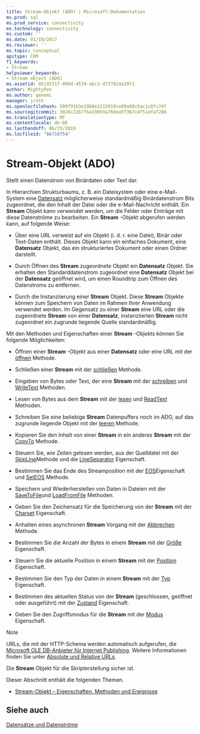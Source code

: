 ```yaml
---
title: Stream-Objekt (ADO) | Microsoft-Dokumentation
ms.prod: sql
ms.prod_service: connectivity
ms.technology: connectivity
ms.custom: ''
ms.date: 01/19/2017
ms.reviewer: ''
ms.topic: conceptual
apitype: COM
f1_keywords:
- Stream
helpviewer_keywords:
- Stream object [ADO]
ms.assetid: 0514531f-009d-4519-abc3-d727014a39f1
author: MightyPen
ms.author: genemi
manager: jroth
ms.openlocfilehash: 509f91b3e19b8e1215919ce89a98c6ac1c8fc74f
ms.sourcegitcommit: 3026c22b7fba19059a769ea5f367c4f51efaf286
ms.translationtype: MT
ms.contentlocale: de-DE
ms.lasthandoff: 06/15/2019
ms.locfileid: "66710754"
---
```

# <a name="stream-object-ado"></a>Stream-Objekt (ADO)
Stellt einen Datenstrom von Binärdaten oder Text dar.  
  
 In Hierarchien Strukturbaums, z. B. ein Dateisystem oder eine e-Mail-System eine [Datensatz](../../../ado/reference/ado-api/record-object-ado.md) möglicherweise standardmäßig Binärdatenstrom Bits zugeordnet, die den Inhalt der Datei oder die e-Mail-Nachricht enthält. Ein **Stream** Objekt kann verwendet werden, um die Felder oder Einträge mit diese Datenströme zu bearbeiten. Ein **Stream** -Objekt abgerufen werden kann, auf folgende Weise:  
  
-   Über eine URL verweist auf ein Objekt (i. d. r. eine Datei), Binär oder Text-Daten enthält. Dieses Objekt kann ein einfaches Dokument, eine **Datensatz** Objekt, das ein strukturiertes Dokument oder einen Ordner darstellt.  
  
-   Durch Öffnen des **Stream** zugeordnete Objekt ein **Datensatz** Objekt. Sie erhalten den Standarddatenstrom zugeordnet eine **Datensatz** Objekt bei der **Datensatz** geöffnet wird, um einen Roundtrip zum Öffnen des Datenstroms zu entfernen.  
  
-   Durch die Instanziierung einer **Stream** Objekt. Diese **Stream** Objekte können zum Speichern von Daten im Rahmen Ihrer Anwendung verwendet werden. Im Gegensatz zu einer **Stream** eine URL oder die zugeordnete **Stream** von einer **Datensatz**, instanziierten **Stream** nicht zugeordnet ein zugrunde liegende Quelle standardmäßig.  
  
 Mit den Methoden und Eigenschaften einer **Stream** -Objekts können Sie folgende Möglichkeiten:  
  
-   Öffnen einer **Stream** -Objekt aus einer **Datensatz** oder eine URL mit der [öffnen](../../../ado/reference/ado-api/open-method-ado-stream.md) Methode.  
  
-   Schließen einer **Stream** mit der [schließen](../../../ado/reference/ado-api/close-method-ado.md) Methode.  
  
-   Eingeben von Bytes oder Text, der eine **Stream** mit der [schreiben](../../../ado/reference/ado-api/write-method.md) und [WriteText](../../../ado/reference/ado-api/writetext-method.md) Methoden.  
  
-   Lesen von Bytes aus dem **Stream** mit der [lesen](../../../ado/reference/ado-api/read-method.md) und [ReadText](../../../ado/reference/ado-api/readtext-method.md) Methoden.  
  
-   Schreiben Sie eine beliebige **Stream** Datenpuffers noch im ADO, auf das zugrunde liegende Objekt mit der [leeren](../../../ado/reference/ado-api/flush-method-ado.md) Methode.  
  
-   Kopieren Sie den Inhalt von einer **Stream** in ein anderes **Stream** mit der [CopyTo](../../../ado/reference/ado-api/copyto-method-ado.md) Methode.  
  
-   Steuern Sie, wie Zeilen gelesen werden, aus der Quelldatei mit der [SkipLine](../../../ado/reference/ado-api/skipline-method.md)Methode und die [LineSeparator](../../../ado/reference/ado-api/lineseparator-property-ado.md) Eigenschaft.  
  
-   Bestimmen Sie das Ende des Streamposition mit der [EOS](../../../ado/reference/ado-api/eos-property.md)Eigenschaft und [SetEOS](../../../ado/reference/ado-api/seteos-method.md) Methode.  
  
-   Speichern und Wiederherstellen von Daten in Dateien mit der [SaveToFile](../../../ado/reference/ado-api/savetofile-method.md)und [LoadFromFile](../../../ado/reference/ado-api/loadfromfile-method-ado.md) Methoden.  
  
-   Geben Sie den Zeichensatz für die Speicherung von der **Stream** mit der [Charset](../../../ado/reference/ado-api/charset-property-ado.md) Eigenschaft.  
  
-   Anhalten eines asynchronen **Stream** Vorgang mit der [Abbrechen](../../../ado/reference/ado-api/cancel-method-ado.md) Methode.  
  
-   Bestimmen Sie die Anzahl der Bytes in einem **Stream** mit der [Größe](../../../ado/reference/ado-api/size-property-ado-stream.md) Eigenschaft.  
  
-   Steuern Sie die aktuelle Position in einem **Stream** mit der [Position](../../../ado/reference/ado-api/position-property-ado.md) Eigenschaft.  
  
-   Bestimmen Sie den Typ der Daten in einem **Stream** mit der [Typ](../../../ado/reference/ado-api/type-property-ado-stream.md) Eigenschaft.  
  
-   Bestimmen des aktuellen Status von der **Stream** (geschlossen, geöffnet oder ausgeführt) mit der [Zustand](../../../ado/reference/ado-api/state-property-ado.md) Eigenschaft.  
  
-   Geben Sie den Zugriffsmodus für die **Stream** mit der [Modus](../../../ado/reference/ado-api/mode-property-ado.md) Eigenschaft.  
  
> [!NOTE]
>  URLs, die mit der HTTP-Schema werden automatisch aufgerufen, die [Microsoft OLE DB-Anbieter für Internet Publishing](../../../ado/guide/appendixes/microsoft-ole-db-provider-for-internet-publishing.md). Weitere Informationen finden Sie unter [Absolute und Relative URLs](../../../ado/guide/data/absolute-and-relative-urls.md).  
  
 Die **Stream** Objekt für die Skripterstellung sicher ist.  
  
 Dieser Abschnitt enthält die folgenden Themen.  
  
-   [Stream-Objekt – Eigenschaften, Methoden und Ereignisse](../../../ado/reference/ado-api/stream-object-properties-methods-and-events.md)  
  
## <a name="see-also"></a>Siehe auch  
 [Datensätze und Datenströme](../../../ado/guide/data/records-and-streams.md)
